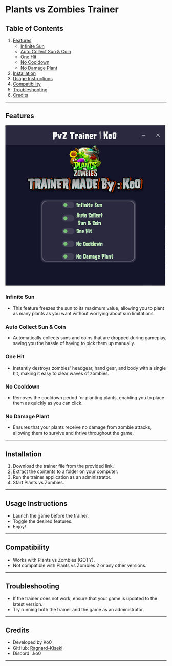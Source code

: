 # Plants vs Zombies Trainer

## Table of Contents
1. [Features](#features)
   - [Infinite Sun](#infinite-sun)
   - [Auto Collect Sun & Coin](#auto-collect-sun--coin)
   - [One Hit](#one-hit)
   - [No Cooldown](#no-cooldown)
   - [No Damage Plant](#no-damage-plant)
2. [Installation](#installation)
3. [Usage Instructions](#usage-instructions)
4. [Compatibility](#compatibility)
5. [Troubleshooting](#troubleshooting)
6. [Credits](#credits)

---

## Features
![Features](Features.png)
### Infinite Sun
- This feature freezes the sun to its maximum value, allowing you to plant as many plants as you want without worrying about sun limitations.

### Auto Collect Sun & Coin
- Automatically collects suns and coins that are dropped during gameplay, saving you the hassle of having to pick them up manually.

### One Hit
- Instantly destroys zombies' headgear, hand gear, and body with a single hit, making it easy to clear waves of zombies.

### No Cooldown
- Removes the cooldown period for planting plants, enabling you to place them as quickly as you can click.

### No Damage Plant
- Ensures that your plants receive no damage from zombie attacks, allowing them to survive and thrive throughout the game.

---

## Installation
1. Download the trainer file from the provided link.
2. Extract the contents to a folder on your computer.
3. Run the trainer application as an administrator.
4. Start Plants vs Zombies.

---

## Usage Instructions
- Launch the game before the trainer.
- Toggle the desired features.
- Enjoy!

---

## Compatibility
- Works with Plants vs Zombies (GOTY).
- Not compatible with Plants vs Zombies 2 or any other versions.

---

## Troubleshooting
- If the trainer does not work, ensure that your game is updated to the latest version.
- Try running both the trainer and the game as an administrator.

---

## Credits
- Developed by Ko0  
- GitHub: [Ragnard-Kiseki](https://github.com/Ragnard-Kiseki)  
- Discord: .ko0

---
